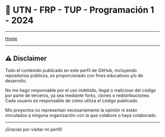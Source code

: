 # 👋 UTN - FRP - TUP - Programación 1 - 2024

---

[Home](https://docs.google.com/document/d/1mS7wy2gvRgPOVo7W2nNuZQ7MukxuXrBM21ep4Y4AO8I/preview?tab=t.0)

---

## ⚠️ Disclaimer

Todo el contenido publicado en este perfil de GitHub, incluyendo repositorios públicos, es proporcionado con fines educativos y/o de desarrollo.

No me hago responsable por el uso indebido, ilegal o malicioso del código por parte de terceros, ya sea mediante forks, clones o redistribuciones. Cada usuario es responsable de cómo utiliza el código publicado.

Mis proyectos no representan necesariamente la opinión ni están vinculados a ninguna organización con la que colabore o haya colaborado.

---

¡Gracias por visitar mi perfil!
